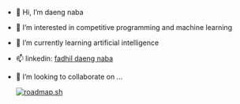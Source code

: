 - 👋 Hi, I’m daeng naba
- 👀 I’m interested in competitive programming and machine learning
- 🌱 I’m currently learning artificial intelligence
- 📫 linkedin: [fadhil daeng naba](https://www.linkedin.com/in/fdaengnaba) 
- 💞️ I’m looking to collaborate on ...

  [![roadmap.sh](https://roadmap.sh/card/tall/66756c77df3918909e88a86f?variant=dark)](https://roadmap.sh)

<!---
fdaengnaba/fdaengnaba is a ✨ special ✨ repository because its `README.md` (this file) appears on your GitHub profile.
You can click the Preview link to take a look at your changes.
--->
